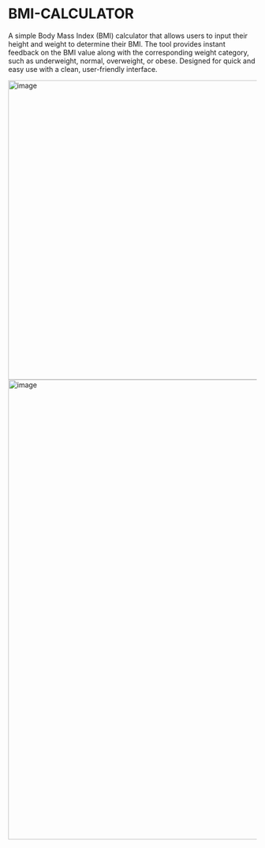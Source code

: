 # BMI-CALCULATOR
A simple Body Mass Index (BMI) calculator that allows users to input their height and weight to determine their BMI. The tool provides instant feedback on the BMI value along with the corresponding weight category, such as underweight, normal, overweight, or obese. Designed for quick and easy use with a clean, user-friendly interface.

<img width="734" height="606" alt="image" src="https://github.com/user-attachments/assets/250cbc38-ecc9-40a4-aaa0-94fa35f3f197" />
<img width="734" height="931" alt="image" src="https://github.com/user-attachments/assets/06ee771f-2541-40b8-bbf8-ddf722249225" />
